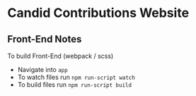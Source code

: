 # Candid Contributions Website

## Front-End Notes

To build Front-End (webpack / scss)

* Navigate into `app`
* To watch files run `npm run-script watch`
* To build files run `npm run-script build`